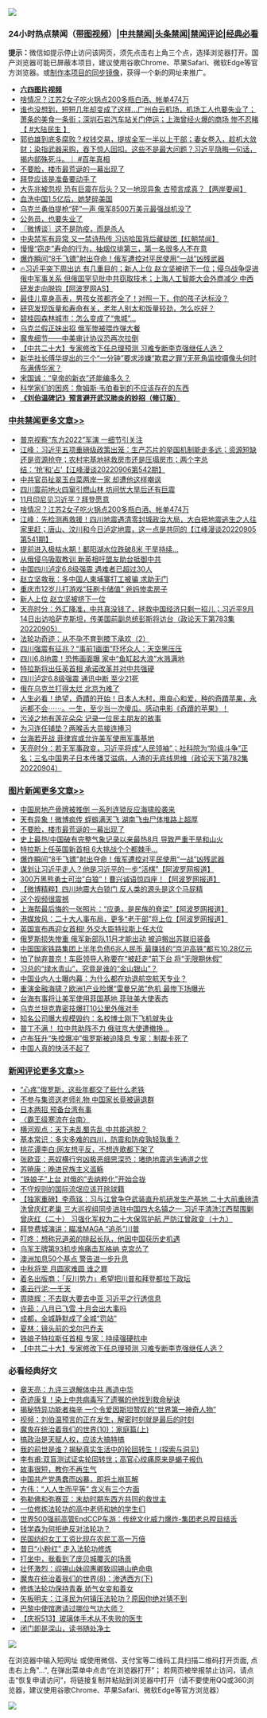 ![](https://raw.githubusercontent.com/jsvpn/jsproxy/dev/64photo/fqnews-qr.jpg)

<div id="tt">
<h3>24小时热点禁闻（<a href="https://aaa.v2dns.tk/?QAjUl=BgRp5UNKRn&T5Vk=fPVH&Q59Ab=WxGE" target="_blank">带图视频</a>）|<a href="#%E4%B8%AD%E5%85%B1%E7%A6%81%E9%97%BB%E6%9B%B4%E5%A4%9A%E6%96%87%E7%AB%A0">中共禁闻</a>|<a href="#%E5%9B%BE%E7%89%87%E6%96%B0%E9%97%BB%E6%9B%B4%E5%A4%9A%E6%96%87%E7%AB%A0">头条禁闻</a>|<a href="#%E6%96%B0%E9%97%BB%E8%AF%84%E8%AE%BA%E6%9B%B4%E5%A4%9A%E6%96%87%E7%AB%A0">禁闻评论|<a href="#%E5%BF%85%E7%9C%8B%E7%BB%8F%E5%85%B8%E5%A5%BD%E6%96%87">经典必看</a></h3>
<div><b>提示：</b>微信如提示停止访问该网页，须先点击右上角三个点，选择浏览器打开。国产浏览器可能已屏蔽本项目，建议使用谷歌Chrome、苹果Safari、微软Edge等官方浏览器。或<a href="%E5%88%B6%E4%BD%9Cgit%E7%A6%81%E9%97%BB%E9%95%9C%E5%83%8F.md">制作本项目的同步镜像</a>，获得一个新的网址来推广。</div>
<ul>
<li><b><a href="http://d2.v2rss.gq/64.mp4" target="_blank">六四图片视频</a></b></li>
<li><a href="/cbnews/20220906/1781308.md">啥情况？江苏2女子吃火锅点200多瓶白酒、帐单474万</a></li>
<li><a href="/bannedvideo/20220906/1781206.md">谁也没想到，短短几年却变成了这样…广州白云机场，机场工人也要失业了；萧条的美食一条街；深圳石岩汽车站关门停运；上海曾经火爆的商场 惨不忍睹【 #大陆民生 】</a></li>
<li><a href="/bannedvideo/20220906/1781229.md">郭伯雄到底多腐败？权钱交易，提拔全军一半以上干部；妻女卷入，趁机大敛财；染指武器采购，吞下惊人回扣。这些不是最大问题？习近平隐晦一句话，揭内部殊死斗。｜ #百年真相</a></li>
<li><a href="/topimagenews/20220907/1781413.md">不要脸，楼市最荒诞的一幕出现了</a></li>
<li><a href="/cnnews/20220907/1781345.md">拜登应该是准备要动手了</a></li>
<li><a href="/bannedvideo/20220906/1781235.md">大先兆被忽视 恐有巨震在后头？又一地现异象 古预言成真？【两岸要闻】</a></li>
<li><a href="/cnnews/20220907/1781359.md">血洗中国1.5亿后，她梦碎美国</a></li>
<li><a href="/cnnews/20220906/1781292.md">乌克兰勇伯提枪“砰”一声 俄军8500万美元最强战机没了</a></li>
<li><a href="/cnnews/20220907/1781397.md">公务员，也要失业了</a></li>
<li><a href="/ssgc/20220906/1781135.md">〖微博谈〗这不是防疫，而是杀人</a></li>
<li><a href="/bannedvideo/20220907/1781381.md">中央禁军有异常 又一禁诗热传 习访哈国背后藏疑团【红朝禁闻】</a></li>
<li><a href="/health/20220906/1781153.md">慢慢“窃走”寿命的行为，抽烟仅排第三，第一名很多人不在意</a></li>
<li><a href="/topimagenews/20220906/1781143.md">爆炸瞬间“8千飞镖”射出夺命！俄军遭控对平民使用“一战”凶残武器</a></li>
<li><a href="/bannedvideo/20220906/1781257.md">🔥习近平突下周出访 有几重目的；新人上位 赵立坚被挤下一位；侵乌战争促进俄中军事关系 但俄囯罕见批中共窃取技术；上海人工智能大会外商减少 中西研发走向脱钩【阿波罗网AS】</a></li>
<li><a href="/lifebaike/20220906/1781190.md">最佳儿童身高表，男孩女孩都齐全了！对照一下，你的孩子达标没？</a></li>
<li><a href="/health/20220906/1781176.md">研究发现饭量和寿命有关，老年人别太和饭量较劲，怎么吃好？</a></li>
<li><a href="/lifebaike/20220906/1781246.md">碧桂园森林城市：怎么变成了“鬼城”…</a></li>
<li><a href="/worldnews/20220906/1781200.md">乌克兰假正妹出招 俄军惨被喂炸弹大餐</a></li>
<li><a href="/baitai/20220906/1781158.md">魔鬼细节——中美审计协议恐再次拉倒</a></li>
<li><a href="/comments/20220907/1781418.md">【中共二十大】专家修改下任总理预测 习难专断李克强继任人选？</a></li>
<li><a href="/bannedvideo/20220907/1781349.md">新华社长傅华提出的三个“一分钟”要求涉嫌“欺君之罪”/无死角监控摄像头何时布满傅华家？</a></li>
<li><a href="/comments/20220906/1781225.md">宋国诚：“皇帝的新衣”还能编多久？</a></li>
<li><a href="/comments/20220906/1781196.md">科学家们的困惑：詹姆斯·韦伯看到的不应该存在的东西</a></li>
<li><b><a href="/comments/20200207/1272816.md" target="_blank">《刘伯温碑记》预言避开武汉肺炎的妙招（修订版）</a></b></li>
</ul>
</div>

<div class="catlist">
<h3><a href="/cbnews/" target="_blank">中共禁闻</a><span><a href="/cbnews/" target="_blank" rel="nofollow">更多文章>></a></span></h3>
<ul>
<li><a href="/cbnews/20220907/1781564.md" target="_blank">普京视察“东方2022”军演 一细节引关注</a></li>
<li><a href="/cbnews/20220907/1781541.md" target="_blank">江峰：习近平五项重磅级政策出笼：生产芯片的举国机制能走多远；资源短缺还是资源抢夺；农村宅基地拯救房市还是压塌房市；两个字总结：‘抢’和‘占’【江峰漫谈20220906第542期】</a></li>
<li><a href="/cbnews/20220907/1781524.md" target="_blank">中共官员扯翠玉白菜两岸一家 却遭他这样嘲讽</a></li>
<li><a href="/cbnews/20220907/1781474.md" target="_blank">四川震前地火四窜引燃山林 坊间忧大旱后还有巨震</a></li>
<li><a href="/cbnews/20220907/1781414.md" target="_blank">11月印尼见习近平？拜登愿意</a></li>
<li><a href="/cbnews/20220906/1781308.md" target="_blank">啥情况？江苏2女子吃火锅点200多瓶白酒、帐单474万</a></li>
<li><a href="/cbnews/20220906/1781105.md" target="_blank">江峰：先检测再救援！四川地震遇清零封城政治大局，大白把地震逃生之人往家里赶；唐山、汶川和今日泸定地震，这一点是共同的【江峰漫谈20220905第541期】</a></li>
<li><a href="/cbnews/20220906/1781096.md" target="_blank">提前进入极枯水期！鄱阳湖水位跌破8米 干旱持续…</a></li>
<li><a href="/cbnews/20220906/1781080.md" target="_blank">从俄侵乌吸取教训 新英相吁盟友助台抵御中共</a></li>
<li><a href="/cbnews/20220906/1781079.md" target="_blank">中国四川泸定6.8级强震 遇难者已超过30人</a></li>
<li><a href="/cbnews/20220906/1781078.md" target="_blank">赵立坚救我：多中国人柬埔寨打工被骗 求助无门</a></li>
<li><a href="/cbnews/20220906/1781077.md" target="_blank">重庆市12岁儿打游戏“狂刷卡储值” 爸妈惨卖房子</a></li>
<li><a href="/cbnews/20220906/1781042.md" target="_blank">新人上位 赵立坚被挤下一位</a></li>
<li><a href="/cbnews/20220906/1781041.md" target="_blank">天亮时分：外汇降准，中共真没钱了，拯救中国经济只剩一招儿；习近平9月14日出访哈萨克斯坦，传美国前副总统彭斯将访台（政论天下第783集 20220905）</a></li>
<li><a href="/cbnews/20220906/1780097.md" target="_blank">法轮功奇迹：从不孕不育到膝下承欢（2）</a></li>
<li><a href="/cbnews/20220905/1780874.md" target="_blank">四川强震有征兆？“事前1画面”吓坏众人：天空黑压压</a></li>
<li><a href="/cbnews/20220905/1780873.md" target="_blank">四川6.8地震！恐怖画面曝 家中“鱼缸起大浪”水溅满地</a></li>
<li><a href="/cbnews/20220905/1780835.md" target="_blank">特拉斯将出任英首相 承诺改革并对中共强硬</a></li>
<li><a href="/cbnews/20220905/1780813.md" target="_blank">四川泸定6.8级强震 通讯中断 至少21死</a></li>
<li><a href="/cbnews/20220905/1780809.md" target="_blank">俄在乌克兰打得太烂 北京为难了</a></li>
<li><a href="/comments/20220905/1780793.md" target="_blank">人生必看！绝望，奇蹟的开始！日本人木村，用良心和爱，种的奇蹟苹果，永远都不会⋯⋯。一生，至少当一次傻瓜。感动电影《奇蹟的苹果》！</a></li>
<li><a href="/cbnews/20220905/1780738.md" target="_blank">污淖之地有莲花朵朵 记录一位民主朋友的故事</a></li>
<li><a href="/cbnews/20220905/1780698.md" target="_blank">为习连任铺垫？两喉舌大员接连捧习</a></li>
<li><a href="/cbnews/20220905/1780674.md" target="_blank">台海若开战 菲律宾或允许美军使用军事基地</a></li>
<li><a href="/cbnews/20220905/1780588.md" target="_blank">天亮时分：若无军事政变，习近平将成“人民领袖”；社科院为“阶级斗争”正名；三名中国男子日本传播艾滋病，人渣的无底线思维（政论天下第782集 20220904）</a></li>

</ul>
</div>
<div class="catlist">
<h3><a href="/topimagenews/" target="_blank">图片新闻</a><span><a href="/topimagenews/" target="_blank" rel="nofollow">更多文章>></a></span></h3>
<ul>
<li><a href="/topimagenews/20220907/1781506.md" target="_blank">中国房地产骨牌被推倒 一系列连锁反应海啸般袭来</a></li>
<li><a href="/topimagenews/20220907/1781446.md" target="_blank">天有异象！微博疯传 蜉蝣满天飞 湖南飞虫尸体堆路上超厚</a></li>
<li><a href="/topimagenews/20220907/1781413.md" target="_blank">不要脸，楼市最荒诞的一幕出现了</a></li>
<li><a href="/topimagenews/20220906/1781224.md" target="_blank">史上最热!中国破有完整气象记录以来最热8月 导致严重干旱和山火</a></li>
<li><a href="/topimagenews/20220906/1781149.md" target="_blank">特拉斯上任英国新首相 6大挑战个个都棘手…</a></li>
<li><a href="/topimagenews/20220906/1781143.md" target="_blank">爆炸瞬间“8千飞镖”射出夺命！俄军遭控对平民使用“一战”凶残武器</a></li>
<li><a href="/topimagenews/20220906/1781122.md" target="_blank">谋划让习近平走人？他是习近平的一步“活棋”【阿波罗网报道】</a></li>
<li><a href="/topimagenews/20220906/1781121.md" target="_blank">300万黑熊勇士可治”白狼“！曹兴诚语惊四座！【阿波罗网报道】</a></li>
<li><a href="/topimagenews/20220906/1781102.md" target="_blank">【微博精粹】四川地震大白锁门 反人类的源头是这个马屁精</a></li>
<li><a href="/topimagenews/20220906/1780972.md" target="_blank">这个视频很震撼</a></li>
<li><a href="/topimagenews/20220905/1780872.md" target="_blank">上海帮最后悔的一张照片：“应勇，是民族的脊梁”【阿波罗网报道】</a></li>
<li><a href="/topimagenews/20220905/1780844.md" target="_blank">港媒放风：二十大人事布局，更多“老干部”将上位【阿波罗网报道】</a></li>
<li><a href="/topimagenews/20220905/1780808.md" target="_blank">英国宣布再迎女首相! 外交大臣特拉斯上任大位</a></li>
<li><a href="/topimagenews/20220905/1780769.md" target="_blank">俄罗斯损失惨重 俄军新部队11月才能出动 被迫搬出苏联旧装备</a></li>
<li><a href="/topimagenews/20220905/1780722.md" target="_blank">中国国家铁路集团上半年负债6兆人民币 最赚钱的“京沪高铁”都亏10.28亿元</a></li>
<li><a href="/topimagenews/20220905/1780714.md" target="_blank">怕了抛弃普京！车臣领导人称要在“被赶走”前下台 将“无限期休假”</a></li>
<li><a href="/topimagenews/20220905/1780706.md" target="_blank">习总的“绿水青山”，究竟是谁的“金山银山”？</a></li>
<li><a href="/topimagenews/20220905/1780690.md" target="_blank">中国业内人士曝内幕：为什么都在劝退航空航天专业？</a></li>
<li><a href="/topimagenews/20220905/1780686.md" target="_blank">重演金融海啸？欧洲1产业险爆“雷曼兄弟”危机 最惨下场曝光</a></li>
<li><a href="/topimagenews/20220905/1780673.md" target="_blank">台海有事将让美军使用菲国基地 菲驻美大使表态</a></li>
<li><a href="/topimagenews/20220905/1780667.md" target="_blank">乌克兰坦克靠密技爆打10公里外俄对手</a></li>
<li><a href="/topimagenews/20220905/1780666.md" target="_blank">知名公司曝大规模毁约：名校博士刚下飞机就失业</a></li>
<li><a href="/topimagenews/20220905/1780643.md" target="_blank">普丁不满！ 拉中共助阵不力 俄驻京大使遭撤换…</a></li>
<li><a href="/topimagenews/20220905/1780606.md" target="_blank">卢布狂升“失控爆冲”俄罗斯被迫降息 专家：制裁卡死了</a></li>
<li><a href="/topimagenews/20220905/1780605.md" target="_blank">中国人真的快活不起了</a></li>

</ul>
</div>
<div class="catlist">
<h3><a href="/comments/" target="_blank">新闻评论</a><span><a href="/comments/" target="_blank" rel="nofollow">更多文章>></a></span></h3>
<ul>
<li><a href="/comments/20220907/1781567.md" target="_blank">“心疼”俄罗斯，这些年都交了些什么老铁</a></li>
<li><a href="/comments/20220907/1781562.md" target="_blank">不参与集资送老师礼物 中国家长竟被逼退群</a></li>
<li><a href="/comments/20220907/1781561.md" target="_blank">日本两招 预备台湾有事</a></li>
<li><a href="/comments/20220907/1781544.md" target="_blank">〈霸王级寒流在台南〉</a></li>
<li><a href="/comments/20220907/1781522.md" target="_blank">横河观点：天下未乱蜀先乱 中共能逃脱？</a></li>
<li><a href="/comments/20220907/1781521.md" target="_blank">基本常识：多灾多难的四川，防震和防疫孰轻孰重？</a></li>
<li><a href="/comments/20220907/1781519.md" target="_blank">桃花谭李白:网友想平反，不想连歌都下架了</a></li>
<li><a href="/comments/20220907/1781518.md" target="_blank">张欧亚：恶奴横行穷凶极恶细思深恐：堵绝地震逃生通道之忧</a></li>
<li><a href="/comments/20220907/1781517.md" target="_blank">苏暁康：晚进民族主义滥觞</a></li>
<li><a href="/comments/20220907/1781516.md" target="_blank">“铁娘子”上台 对俄的&#8221;去纳粹化&#8221;开始合拢</a></li>
<li><a href="/comments/20220907/1781515.md" target="_blank">不守规则的国际流氓应该开除球籍</a></li>
<li><a href="/comments/20220907/1781497.md" target="_blank">【独家重磅】李燕铭：习与江曾争夺武装直升机研发生产基地 二十大前重磅清洗曾庆红老巢 三大巡视组同步进驻中国四大名镇之一 习近平清洗江西帮围剿曾庆红（二十） 习强化军权为二十大保驾护航 严防江曾政变（十九）</a></li>
<li><a href="/comments/20220907/1781478.md" target="_blank">拜登费城演讲：瞄准MAGA “追杀”川普</a></li>
<li><a href="/comments/20220907/1781477.md" target="_blank">叮咚：想称兄道弟的排起长队，他因中国获历史机遇</a></li>
<li><a href="/comments/20220907/1781476.md" target="_blank">乌军王牌第93机步旅痛击瓦格纳 克宫怂了</a></li>
<li><a href="/comments/20220907/1781472.md" target="_blank">澳洲加息50个基点 警告进一步升息</a></li>
<li><a href="/comments/20220907/1781455.md" target="_blank">中秋将至 月圆家难圆 谁之罪</a></li>
<li><a href="/comments/20220907/1781454.md" target="_blank">着名出版商：「反川势力」希望把川普和拜登都拉下政坛</a></li>
<li><a href="/comments/20220907/1781448.md" target="_blank">乘云行泥:一千天</a></li>
<li><a href="/comments/20220907/1781447.md" target="_blank">周晓辉：不去联大要去中亚 习近平之行透信息</a></li>
<li><a href="/comments/20220907/1781441.md" target="_blank">许茹：八月已飞雪 十月会出大事吗</a></li>
<li><a href="/comments/20220907/1781440.md" target="_blank">成都，全城静默成了全城“罚站”</a></li>
<li><a href="/comments/20220907/1781439.md" target="_blank">夏林：镜头前的戈尔巴乔夫</a></li>
<li><a href="/comments/20220907/1781423.md" target="_blank">铁娘子特拉斯任首相 专家：持续强硬抗中</a></li>
<li><a href="/comments/20220907/1781418.md" target="_blank">【中共二十大】专家修改下任总理预测 习难专断李克强继任人选？</a></li>

</ul>
</div>

<div class="catlist">
<h3>必看经典好文</h3>
<ul>
<li><a href="/comments/20131119/1029445.md" target="_blank">章天亮：九评三退解体中共 再造中华</a></li>
<li><a href="/topimagenews/20210131/1478453.md" target="_blank">奇迹康复！染上中共病毒写了遗嘱的他找到救命秘诀</a></li>
<li><a href="/cnnews/20210317/1506463.md" target="_blank">揭秘特异功能者梅辛 一个令爱因斯坦赞叹的“世界第一神奇人物”</a></li>
<li><a href="/comments/20200628/1351782.md" target="_blank">视频：刘伯温预言的正在发生，解密时刻就是最后的时刻</a></li>
<li><a href="/topimagenews/20180529/950153.md" target="_blank">魔鬼在统治着我们的世界(10)：家庭篇(上)</a></li>
<li><a href="/comments/20200814/1379994.md" target="_blank">搞政治是天赋人权，应该大搞特搞</a></li>
<li><a href="/comments/20200715/1359453.md" target="_blank">我的前世是谁？揭秘真实生活中的轮回转生！(探索与洞见)</a></li>
<li><a href="/comments/20210810/1603672.md" target="_blank">李有甫:双盲测试证实轮回转世；高官心绞痛原来是蝎子报仇</a></li>
<li><a href="/funmedia/20210802/1598610.md" target="_blank">故事很短，教你不再生气</a></li>
<li><a href="/comments/20220831/1778527.md" target="_blank">中国共产党愚蠢而凶暴，即将土崩瓦解</a></li>
<li><a href="/comments/20200720/1363377.md" target="_blank">方伟：“人人生而平等” 含义有三个方面</a></li>
<li><a href="/tculture/20200911/132247.md" target="_blank">弥勒佛和弥赛亚：末劫时期东西方共同的救世主</a></li>
<li><a href="/cbnews/20200702/1354550.md" target="_blank">一位修炼法轮功的高中老师和她的学生们</a></li>
<li><a href="/comments/20220728/1764121.md" target="_blank">世界500强前高管EndCCP车游：传统文化威力爆炸-集团老总瞠目结舌</a></li>
<li><a href="/comments/20210123/1473430.md" target="_blank">钱学森为何拒绝反对法轮功？</a></li>
<li><a href="/lifebaike/20200515/1328783.md" target="_blank">民国纺织女工工资比现在农民工高一万倍</a></li>
<li><a href="/cbnews/20211123/1656425.md" target="_blank">昔日“小粉红” 走入法轮功修炼</a></li>
<li><a href="/comments/20201015/1414242.md" target="_blank">打坐中，我看到了庞贝城覆灭的场景</a></li>
<li><a href="/cbnews/20200727/1366904.md" target="_blank">壮怀激烈：阎锡山妹阎惠卿致阎锡山绝命电</a></li>
<li><a href="/topimagenews/20180527/948714.md" target="_blank">魔鬼在统治着我们的世界(8)：渗透西方(下)</a></li>
<li><a href="/cbnews/20210720/1590052.md" target="_blank">修炼法轮功保持青春 娇气女变和善女</a></li>
<li><a href="/comments/20220531/1739728.md" target="_blank">矢板明夫：江泽民为何镇压法轮功？原因你绝对猜不到</a></li>
<li><a href="/comments/20210728/1595695.md" target="_blank">巴黎中使馆邀请过哪位气功大师？</a></li>
<li><a href="/cbnews/20210526/1554325.md" target="_blank">【庆祝513】玻璃体手术从不失败的医生</a></li>
<li><a href="/tculture/20200803/1373949.md" target="_blank">闭门即是深山，读书随处净土</a></li>

</ul>
</div>

![](https://raw.githubusercontent.com/jsvpn/jsproxy/dev/64photo/fqnews-qr.jpg)

在浏览器中输入短网址 或使用微信、支付宝等二维码工具扫描二维码打开页面, 点击右上角"...", 在弹出菜单中点击“在浏览器打开”； 若网页被举报禁止访问，请点击“恢复申请访问”，将链接复制并粘贴到浏览器中打开（请不要使用QQ或360浏览器，建议使用谷歌Chrome、苹果Safari、微软Edge等官方浏览器）

![](https://raw.githubusercontent.com/jsvpn/jsproxy/dev/64photo/wx.jpg)